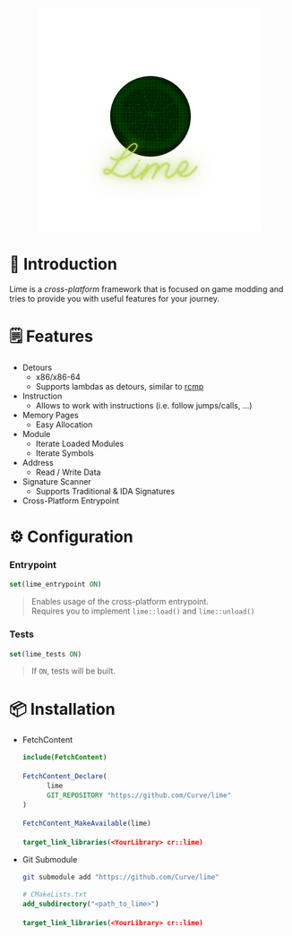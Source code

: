 <p align="center">
    <img src="assets/lime.svg" width=400>
</p>

# 👋 Introduction
Lime is a *cross-platform* framework that is focused on game modding and tries to provide you with useful features for your journey.


# 🗒️ Features
- Detours
  - x86/x86-64
  - Supports lambdas as detours, similar to [rcmp](https://github.com/Smertig/rcmp)
- Instruction
  - Allows to work with instructions (i.e. follow jumps/calls, ...)
- Memory Pages
  - Easy Allocation
- Module
  - Iterate Loaded Modules
  - Iterate Symbols
- Address
  - Read / Write Data
- Signature Scanner
  - Supports Traditional & IDA Signatures
- Cross-Platform Entrypoint

# ⚙️ Configuration

### Entrypoint
```cmake
set(lime_entrypoint ON)
```
> Enables usage of the cross-platform entrypoint.  
> Requires you to implement `lime::load()` and `lime::unload()`

### Tests
```cmake
set(lime_tests ON)
```
> If `ON`, tests will be built.  

# 📦 Installation
- FetchContent
  ```cmake
  include(FetchContent)

  FetchContent_Declare(
        lime
        GIT_REPOSITORY "https://github.com/Curve/lime"
  )

  FetchContent_MakeAvailable(lime)

  target_link_libraries(<YourLibrary> cr::lime)
  ```

- Git Submodule
  ```bash
  git submodule add "https://github.com/Curve/lime"
  ```
  ```cmake
  # CMakeLists.txt
  add_subdirectory("<path_to_lime>")

  target_link_libraries(<YourLibrary> cr::lime)
  ```
